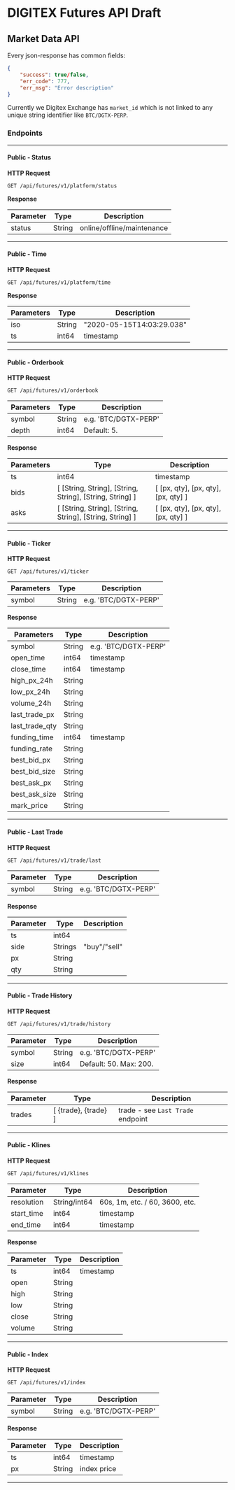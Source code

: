 # DIGITEX Futures API Draft

## Market Data API

Every json-response has common fields:

```json
{
    "success": true/false,
    "err_code": 777,
    "err_msg": "Error description"
}
```

Currently we Digitex Exchange has `market_id` which is not linked to any unique string identifier like `BTC/DGTX-PERP`.

### Endpoints

------

#### Public - Status

**HTTP Request**

`GET /api/futures/v1/platform/status`

**Response**

| Parameter | Type   | Description                |
| --------- | ------ | -------------------------- |
| status    | String | online/offline/maintenance |

------

#### Public - Time

**HTTP Request**

`GET /api/futures/v1/platform/time`

**Response**

| Parameters | Type   | Description               |
| ---------- | ------ | ------------------------- |
| iso        | String | "2020-05-15T14:03:29.038" |
| ts         | int64  | timestamp                 |

------

#### Public - Orderbook

**HTTP Request**

`GET /api/futures/v1/orderbook`

| Parameters | Type   | Description          |
| ---------- | ------ | -------------------- |
| symbol     | String | e.g. 'BTC/DGTX-PERP' |
| depth      | int64  | Default: 5.          |

**Response**

| Parameters | Type                                                     | Description                         |
| ---------- | -------------------------------------------------------- | ----------------------------------- |
| ts         | int64                                                    | timestamp                           |
| bids       | [ [String, String], [String, String], [String, String] ] | [ [px, qty], [px, qty], [px, qty] ] |
| asks       | [ [String, String], [String, String], [String, String] ] | [ [px, qty], [px, qty], [px, qty] ] |

------

#### Public - Ticker

**HTTP Request**

`GET /api/futures/v1/ticker`

| Parameters | Type   | Description          |
| ---------- | ------ | -------------------- |
| symbol     | String | e.g. 'BTC/DGTX-PERP' |

**Response**

| Parameters     | Type   | Description          |
| -------------- | ------ | -------------------- |
| symbol         | String | e.g. 'BTC/DGTX-PERP' |
| open_time      | int64  | timestamp            |
| close_time     | int64  | timestamp            |
| high_px_24h    | String |                      |
| low_px_24h     | String |                      |
| volume_24h     | String |                      |
| last_trade_px  | String |                      |
| last_trade_qty | String |                      |
| funding_time   | int64  | timestamp            |
| funding_rate   | String |                      |
| best_bid_px    | String |                      |
| best_bid_size  | String |                      |
| best_ask_px    | String |                      |
| best_ask_size  | String |                      |
| mark_price     | String |                      |

------

#### Public - Last Trade

**HTTP Request**

`GET /api/futures/v1/trade/last`

| Parameter | Type   | Description          |
| --------- | ------ | -------------------- |
| symbol    | String | e.g. 'BTC/DGTX-PERP' |

**Response**

| Parameter | Type    | Description  |
| --------- | ------- | ------------ |
| ts        | int64   |              |
| side      | Strings | "buy"/"sell" |
| px        | String  |              |
| qty       | String  |              |

------

#### Public - Trade History

**HTTP Request**

`GET /api/futures/v1/trade/history`

| Parameter | Type   | Description            |
| --------- | ------ | ---------------------- |
| symbol    | String | e.g. 'BTC/DGTX-PERP'   |
| size      | int64  | Default: 50. Max: 200. |

**Response**

| Parameter | Type                 | Description                       |
| --------- | -------------------- | --------------------------------- |
| trades    | [ {trade}, {trade} ] | trade - see `Last Trade` endpoint |

------

#### Public - Klines

**HTTP Request**

`GET /api/futures/v1/klines`

| Parameter  | Type         | Description                    |
| ---------- | ------------ | ------------------------------ |
| resolution | String/int64 | 60s, 1m, etc. / 60, 3600, etc. |
| start_time | int64        | timestamp                      |
| end_time   | int64        | timestamp                      |

**Response**

| Parameter | Type   | Description |
| --------- | ------ | ----------- |
| ts        | int64  | timestamp   |
| open      | String |             |
| high      | String |             |
| low       | String |             |
| close     | String |             |
| volume    | String |             |

------

#### Public - Index

**HTTP Request**

`GET /api/futures/v1/index`

| Parameter | Type   | Description          |
| --------- | ------ | -------------------- |
| symbol    | String | e.g. 'BTC/DGTX-PERP' |

**Response**

| Parameter | Type   | Description |
| --------- | ------ | ----------- |
| ts        | int64  | timestamp   |
| px        | String | index price |

------

